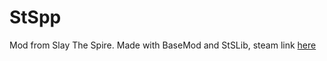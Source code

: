 # StSpp
Mod from Slay The Spire. Made with BaseMod and StSLib, steam link [here](https://steamcommunity.com/sharedfiles/filedetails/?id=2362822875)
